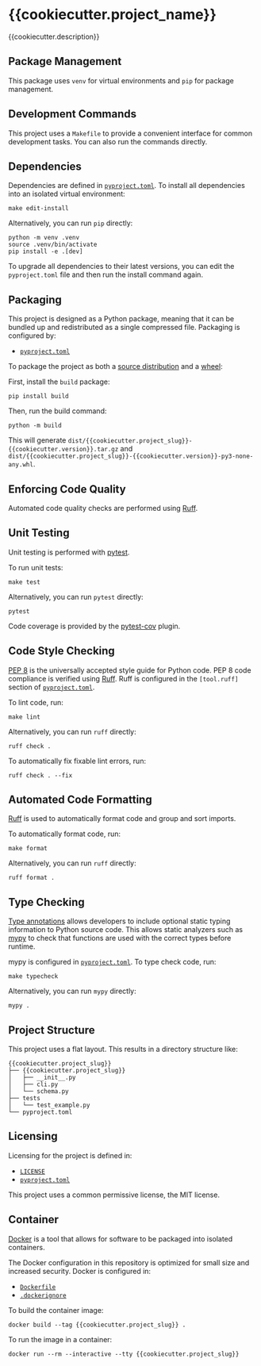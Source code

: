 # {{cookiecutter.project_name}}

{{cookiecutter.description}}

## Package Management

This package uses `venv` for virtual environments and `pip` for package management.

## Development Commands

This project uses a `Makefile` to provide a convenient interface for common development tasks. You can also run the commands directly.

## Dependencies

Dependencies are defined in [`pyproject.toml`](./pyproject.toml). To install all dependencies into an isolated virtual environment:

```shell
make edit-install
```
Alternatively, you can run `pip` directly:

```shell
python -m venv .venv
source .venv/bin/activate
pip install -e .[dev]
```

To upgrade all dependencies to their latest versions, you can edit the `pyproject.toml` file and then run the install command again.

## Packaging

This project is designed as a Python package, meaning that it can be bundled up and redistributed as a single compressed file. Packaging is configured by:

- [`pyproject.toml`](./pyproject.toml)

To package the project as both a [source distribution](https://packaging.python.org/en/latest/flow/#the-source-distribution-sdist) and a [wheel](https://packaging.python.org/en/latest/specifications/binary-distribution-format/):

First, install the `build` package:
```shell
pip install build
```

Then, run the build command:
```shell
python -m build
```

This will generate `dist/{{cookiecutter.project_slug}}-{{cookiecutter.version}}.tar.gz` and `dist/{{cookiecutter.project_slug}}-{{cookiecutter.version}}-py3-none-any.whl`.

## Enforcing Code Quality

Automated code quality checks are performed using [Ruff](https://docs.astral.sh/ruff/).

## Unit Testing

Unit testing is performed with [pytest](https://pytest.org/).

To run unit tests:

```shell
make test
```
Alternatively, you can run `pytest` directly:
```shell
pytest
```

Code coverage is provided by the [pytest-cov](https://pytest-cov.readthedocs.io/en/latest/) plugin.

## Code Style Checking

[PEP 8](https://peps.python.org/pep-0008/) is the universally accepted style guide for Python code. PEP 8 code compliance is verified using [Ruff](https://docs.astral.sh/ruff/). Ruff is configured in the `[tool.ruff]` section of [`pyproject.toml`](./pyproject.toml).

To lint code, run:

```shell
make lint
```
Alternatively, you can run `ruff` directly:
```shell
ruff check .
```

To automatically fix fixable lint errors, run:

```shell
ruff check . --fix
```

## Automated Code Formatting

[Ruff](https://docs.astral.sh/ruff/) is used to automatically format code and group and sort imports.

To automatically format code, run:

```shell
make format
```
Alternatively, you can run `ruff` directly:
```shell
ruff format .
```

## Type Checking

[Type annotations](https://docs.python.org/3/library/typing.html) allows developers to include optional static typing information to Python source code. This allows static analyzers such as [mypy](http://mypy-lang.org/) to check that functions are used with the correct types before runtime.

mypy is configured in [`pyproject.toml`](./pyproject.toml). To type check code, run:

```shell
make typecheck
```
Alternatively, you can run `mypy` directly:
```shell
mypy .
```

## Project Structure

This project uses a flat layout. This results in a directory structure like:

```
{{cookiecutter.project_slug}}
├── {{cookiecutter.project_slug}}
│   ├── __init__.py
│   ├── cli.py
│   └── schema.py
├── tests
│   └── test_example.py
└── pyproject.toml
```

## Licensing

Licensing for the project is defined in:

- [`LICENSE`](./LICENSE)
- [`pyproject.toml`](./pyproject.toml)

This project uses a common permissive license, the MIT license.

## Container

[Docker](https://www.docker.com/) is a tool that allows for software to be packaged into isolated containers.

The Docker configuration in this repository is optimized for small size and increased security. Docker is configured in:

- [`Dockerfile`](./Dockerfile)
- [`.dockerignore`](./.dockerignore)

To build the container image:

```shell
docker build --tag {{cookiecutter.project_slug}} .
```

To run the image in a container:

```shell
docker run --rm --interactive --tty {{cookiecutter.project_slug}}
```